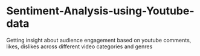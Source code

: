 # Sentiment-Analysis-using-Youtube-data
Getting insight about audience engagement based on youtube comments, likes, dislikes across different video categories and genres
